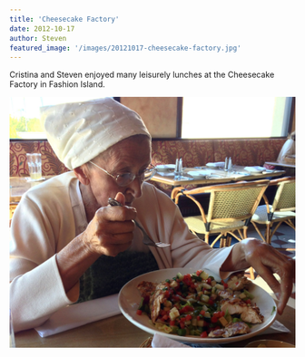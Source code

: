 ```yaml
---
title: 'Cheesecake Factory'
date: 2012-10-17
author: Steven
featured_image: '/images/20121017-cheesecake-factory.jpg'
---
```


Cristina and Steven enjoyed many leisurely lunches at the Cheesecake Factory in Fashion Island.

![](/images/20121017-cheesecake-factory.jpg)
